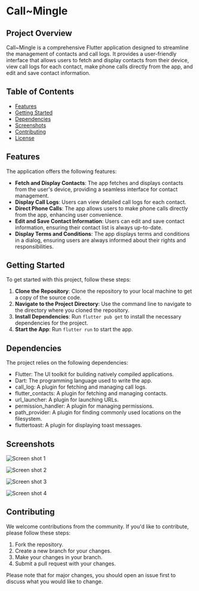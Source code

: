 # Call~Mingle

## Project Overview

Call~Mingle is a comprehensive Flutter application designed to streamline the management of contacts and call logs.
It provides a user-friendly interface that allows users to fetch and display contacts from their device,
view call logs for each contact, make phone calls directly from the app, and edit and save contact information.

## Table of Contents

- [Features](#features)
- [Getting Started](#getting-started)
- [Dependencies](#dependencies)
- [Screenshots](#screenshots)
- [Contributing](#contributing)
- [License](#license)

## Features

The application offers the following features:

- **Fetch and Display Contacts**: The app fetches and displays contacts from the user's device, providing a seamless interface for contact management.
- **Display Call Logs**: Users can view detailed call logs for each contact.
- **Direct Phone Calls**: The app allows users to make phone calls directly from the app, enhancing user convenience.
- **Edit and Save Contact Information**: Users can edit and save contact information, ensuring their contact list is always up-to-date.
- **Display Terms and Conditions**: The app displays terms and conditions in a dialog, ensuring users are always informed about their rights and responsibilities.

## Getting Started

To get started with this project, follow these steps:

1. **Clone the Repository**: Clone the repository to your local machine to get a copy of the source code.
2. **Navigate to the Project Directory**: Use the command line to navigate to the directory where you cloned the repository.
3. **Install Dependencies**: Run `flutter pub get` to install the necessary dependencies for the project.
4. **Start the App**: Run `flutter run` to start the app.

## Dependencies

The project relies on the following dependencies:

- Flutter: The UI toolkit for building natively compiled applications.
- Dart: The programming language used to write the app.
- call_log: A plugin for fetching and managing call logs.
- flutter_contacts: A plugin for fetching and managing contacts.
- url_launcher: A plugin for launching URLs.
- permission_handler: A plugin for managing permissions.
- path_provider: A plugin for finding commonly used locations on the filesystem.
- fluttertoast: A plugin for displaying toast messages.

## Screenshots
![Screen shot 1](assets/readmeimages/Screenshot_2024-01-21-12-28-51-19_641ba5337afd60ac1f3badd2200a3ec5.jp)

![Screen shot 2](assets/readmeimages/Screenshot_2024-01-21-12-28-59-14_641ba5337afd60ac1f3badd2200a3ec5.jpg)

![Screen shot 3](assets/readmeimages/Screenshot_2024-01-21-12-29-02-71_641ba5337afd60ac1f3badd2200a3ec5.jpg)

![Screen shot 4](assets/readmeimages/Screenshot_2024-01-21-12-29-11-40_641ba5337afd60ac1f3badd2200a3ec5.jpg)

## Contributing

We welcome contributions from the community. If you'd like to contribute, please follow these steps:

1. Fork the repository.
2. Create a new branch for your changes.
3. Make your changes in your branch.
4. Submit a pull request with your changes.

Please note that for major changes, you should open an issue first to discuss what you would like to change.


